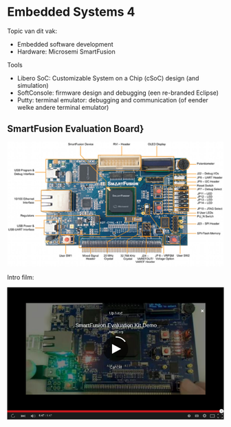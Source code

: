 # Embedded Systems 4

Topic van dit vak:
 * Embedded software development
 * Hardware: Microsemi SmartFusion

Tools
 * Libero SoC: Customizable System on a Chip (cSoC) design (and simulation)
 * SoftConsole: firmware design and debugging (een re-branded Eclipse)
 * Putty: terminal emulator: debugging and communication (of eender welke andere terminal emulator)

## SmartFusion Evaluation Board}

![SmartFusion Evaluation Board](/Labs/images/SmartFusion.jpeg?raw=true "SmartFusion Evaluation Board")

Intro film: 

[![Intro film](/Labs/images/youtube.png?raw=true "Intro film")](http://www.youtube.com/watch?v=KY9eKF0llms)
